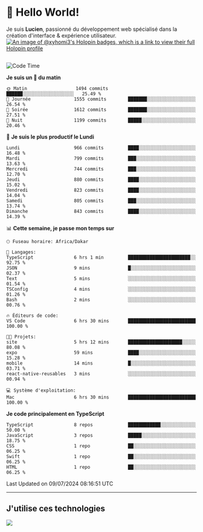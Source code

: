 # 👋 Hello World!

Je suis **Lucien**, passionné du développement web spécialisé dans la création d'interface & expérience utilisateur.
[![An image of @xyhomi3's Holopin badges, which is a link to view their full Holopin profile](https://holopin.me/xyhomi3)](https://holopin.io/@xyhomi3)

##

<!--START_SECTION:waka-->
![Code Time](http://img.shields.io/badge/Code%20Time-1%2C503%20hrs%2059%20mins-blue)

**Je suis un 🐤 du matin** 

```text
🌞 Matin                  1494 commits        ██████░░░░░░░░░░░░░░░░░░░   25.49 % 
🌆 Journée                1555 commits        ███████░░░░░░░░░░░░░░░░░░   26.54 % 
🌃 Soirée                 1612 commits        ███████░░░░░░░░░░░░░░░░░░   27.51 % 
🌙 Nuit                   1199 commits        █████░░░░░░░░░░░░░░░░░░░░   20.46 % 
```
📅 **Je suis le plus productif le Lundi** 

```text
Lundi                    966 commits         ████░░░░░░░░░░░░░░░░░░░░░   16.48 % 
Mardi                    799 commits         ███░░░░░░░░░░░░░░░░░░░░░░   13.63 % 
Mercredi                 744 commits         ███░░░░░░░░░░░░░░░░░░░░░░   12.70 % 
Jeudi                    880 commits         ████░░░░░░░░░░░░░░░░░░░░░   15.02 % 
Vendredi                 823 commits         ████░░░░░░░░░░░░░░░░░░░░░   14.04 % 
Samedi                   805 commits         ███░░░░░░░░░░░░░░░░░░░░░░   13.74 % 
Dimanche                 843 commits         ████░░░░░░░░░░░░░░░░░░░░░   14.39 % 
```


📊 **Cette semaine, je passe mon temps sur** 

```text
🕑︎ Fuseau horaire: Africa/Dakar

💬 Langages: 
TypeScript               6 hrs 1 min         ███████████████████████░░   92.75 % 
JSON                     9 mins              █░░░░░░░░░░░░░░░░░░░░░░░░   02.37 % 
Text                     5 mins              ░░░░░░░░░░░░░░░░░░░░░░░░░   01.54 % 
TSConfig                 4 mins              ░░░░░░░░░░░░░░░░░░░░░░░░░   01.26 % 
Bash                     2 mins              ░░░░░░░░░░░░░░░░░░░░░░░░░   00.76 % 

🔥 Éditeurs de code: 
VS Code                  6 hrs 30 mins       █████████████████████████   100.00 % 

🐱‍💻 Projets: 
site                     5 hrs 12 mins       ████████████████████░░░░░   80.08 % 
expo                     59 mins             ████░░░░░░░░░░░░░░░░░░░░░   15.28 % 
mobile                   14 mins             █░░░░░░░░░░░░░░░░░░░░░░░░   03.71 % 
react-native-reusables   3 mins              ░░░░░░░░░░░░░░░░░░░░░░░░░   00.94 % 

💻 Système d'exploitation: 
Mac                      6 hrs 30 mins       █████████████████████████   100.00 % 
```

**Je code principalement en TypeScript** 

```text
TypeScript               8 repos             ████████████░░░░░░░░░░░░░   50.00 % 
JavaScript               3 repos             █████░░░░░░░░░░░░░░░░░░░░   18.75 % 
CSS                      1 repo              ██░░░░░░░░░░░░░░░░░░░░░░░   06.25 % 
Swift                    1 repo              ██░░░░░░░░░░░░░░░░░░░░░░░   06.25 % 
HTML                     1 repo              ██░░░░░░░░░░░░░░░░░░░░░░░   06.25 % 
```




 Last Updated on 09/07/2024 08:16:51 UTC
<!--END_SECTION:waka-->
---

## J'utilise ces technologies

<p align="left">
  <a href="https://skillicons.dev">
    <img src="https://skillicons.dev/icons?i=ts,js,md,scss,tailwind,react,docker,express,astro,vite,nextjs,vercel,figma,ableton" />
  </a>
</p>

